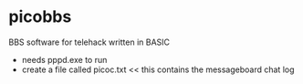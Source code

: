# picobbs
BBS software for telehack written in BASIC

- needs pppd.exe to run
- create a file called picoc.txt << this contains the messageboard chat log

